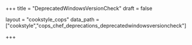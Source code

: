 +++
title = "DeprecatedWindowsVersionCheck"
draft = false

layout = "cookstyle_cops"
data_path = ["cookstyle","cops_chef_deprecations_deprecatedwindowsversioncheck"]

+++

<!-- The content of this page is automatically generated from the
cops_chef_deprecations_deprecatedwindowsversioncheck.yml file in github.com/chef/cookstyle/blob/master/docs-chef-io/data/cookstyle/. -->
